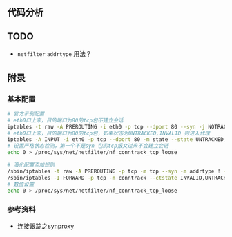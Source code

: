 ## 代码分析









## TODO

* `netfilter` `addrtype`  用法？





## 附录

### 基本配置

```bash
# 官方示例配置
# eth0口上来，目的端口为80的tcp包不建立会话
iptables -t raw -A PREROUTING -i eth0 -p tcp --dport 80 --syn -j NOTRACK
# eth0口上来，目的端口为80的tcp包，如果状态为UNTRACKED,INVALID 则进入代理
iptables -A INPUT -i eth0 -p tcp --dport 80 -m state --state UNTRACKED,INVALID -j SYNPROXY --sack-perm --timestamp --mss 1480 --wscale 7 --ecn
# 设置严格状态检测，第一个不是syn 包的tcp报文过来不会建立会话
echo 0 > /proc/sys/net/netfilter/nf_conntrack_tcp_loose

# 演化配置添加规则
/sbin/iptables -t raw -A PREROUTING -p tcp -m tcp --syn -m addrtype ! --dst-type LOCAL -j NOTRACK
/sbin/iptables -I FORWARD -p tcp -m conntrack --ctstate INVALID,UNTRACKED -j SYNPROXY --sack-perm --timestamp --wscale 7 --mss 1460
# 数值设置
echo 0 > /proc/sys/net/netfilter/nf_conntrack_tcp_loose
```



### 参考资料

* [连接跟踪之synproxy](https://segmentfault.com/a/1190000020651221)

